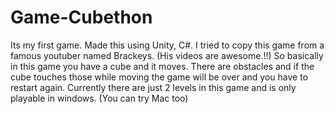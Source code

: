 # Game-Cubethon
Its my first game. Made this using Unity, C#.
I tried to copy this game from a famous youtuber named Brackeys.
(His videos are awesome.!!)
So basically in this game you have a cube and it moves.
There are obstacles and if the cube touches those while moving the game will be over
and you have to restart again.
Currently there are just 2 levels in this game and is only playable in windows. (You can try Mac too)
